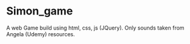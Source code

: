 # Simon_game
A web Game build using html, css, js (JQuery). Only sounds taken from Angela (Udemy) resources.
